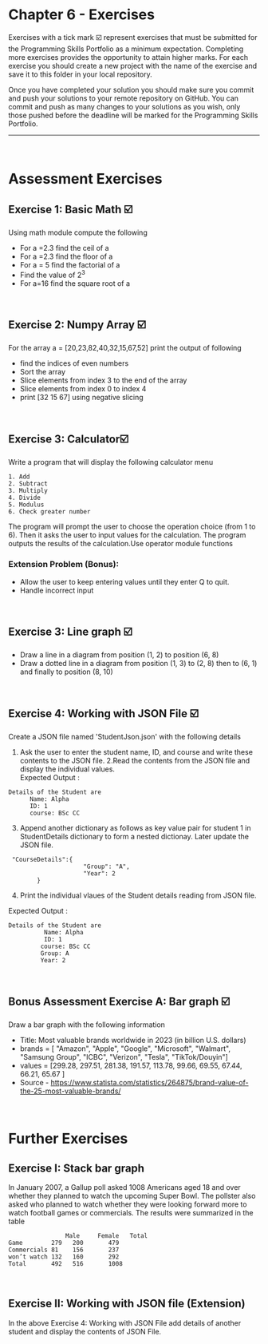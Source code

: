 # Chapter 6 - Exercises
Exercises with a tick mark ☑️ represent exercises that must be submitted for the Programming Skills Portfolio as a minimum expectation. Completing more exercises provides the opportunity to attain higher marks. For each exercise you should create a new project with the name of the exercise and save it to this folder in your local repository.

Once you have completed your solution you should make sure you commit and push your solutions to your remote repository on GitHub. You can commit and push as many changes to your solutions as you wish, only those pushed before the deadline will be marked for the Programming Skills Portfolio.

---
&nbsp;
# Assessment Exercises
## Exercise 1: Basic Math ☑️
Using math module compute the following
- For a =2.3 find the ceil of a
- For a =2.3 find the floor of a 
- For a = 5 find the factorial of a
- Find the value of 2<sup>3</sup>
- For a=16 find the square root of a

&nbsp;
&nbsp;
## Exercise 2: Numpy Array ☑️
For the array a = [20,23,82,40,32,15,67,52] print the output of following
- find the indices of even numbers
- Sort the array
- Slice elements from index 3 to the end of the array
- Slice elements from index 0 to index 4
- print [32 15 67] using negative slicing

&nbsp;
&nbsp;
## Exercise 3: Calculator☑️
Write a program that will display the following calculator menu 
```
1. Add
2. Subtract
3. Multiply
4. Divide
5. Modulus
6. Check greater number
```
The program will prompt the user to choose the operation choice (from 1 to 6). Then it asks the user to input values for the calculation. The program outputs the results of the calculation.Use operator module functions

### Extension Problem (Bonus):
- Allow the user to keep entering values until they enter Q to quit.
- Handle incorrect input
 
&nbsp;
&nbsp;
## Exercise 3: Line graph ☑️
-  Draw a line in a diagram from position (1, 2) to position (6, 8)
-  Draw a dotted line in a diagram from position (1, 3) to (2, 8) then to (6, 1) and finally to position (8, 10)
 
&nbsp;
&nbsp;
## Exercise 4: Working with JSON File ☑️
Create a JSON file named 'StudentJson.json' with the following details
1. Ask the user to enter the student name, ID, and course and write these contents to the JSON file.
2.Read the contents from the JSON file and display the individual values.  
  Expected Output :
  ```
  Details of the Student are
 		Name: Alpha
 		ID: 1
 		course: BSc CC
```
3. Append another dictionary as follows as key value pair for student 1 in StudentDetails dictionary to form a nested dictionay. Later update the JSON file.
```
 "CourseDetails":{ 
             		 "Group": "A",
             		 "Year": 2
		}
```
4. Print the individual vlaues of the Student details reading from JSON file.

  Expected Output :
```
Details of the Student are
		  Name: Alpha
		  ID: 1
 		 course: BSc CC
 		 Group: A
 		 Year: 2
```
 
&nbsp;
&nbsp;
## Bonus Assessment Exercise A: Bar graph ☑️
Draw a bar graph with the following information
- Title: Most valuable brands worldwide in 2023 (in billion U.S. dollars)
- brands = [ "Amazon", "Apple", "Google", "Microsoft", "Walmart", "Samsung Group", "ICBC", "Verizon", "Tesla", "TikTok/Douyin"]
- values = [299.28, 297.51, 281.38, 191.57, 113.78, 99.66, 69.55, 67.44, 66.21, 65.67 ]
- Source - https://www.statista.com/statistics/264875/brand-value-of-the-25-most-valuable-brands/
 
&nbsp;
&nbsp;
# Further Exercises
## Exercise I: Stack bar graph
In January 2007, a Gallup poll asked 1008 Americans aged 18 and over whether they planned to watch the upcoming Super Bowl. The pollster also asked who planned to watch whether they were looking forward more to watch football games or commercials. The results were summarized in the table
```
                Male	 Female	  Total
Game		279	  200	    479
Commercials	81	  156	    237
won’t watch	132	  160	    292
Total		492	  516	    1008
```
 
&nbsp;
&nbsp;
## Exercise II: Working with JSON file (Extension)
In the above Exercise 4: Working with JSON File add details of another student and display the contents of JSON File.

